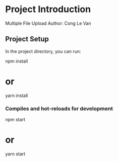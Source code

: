 # Project Introduction
Multiple File Upload
Author: Cong Le Van

## Project Setup

In the project directory, you can run:

npm install
# or
yarn install


### Compiles and hot-reloads for development
npm start
# or
yarn start
